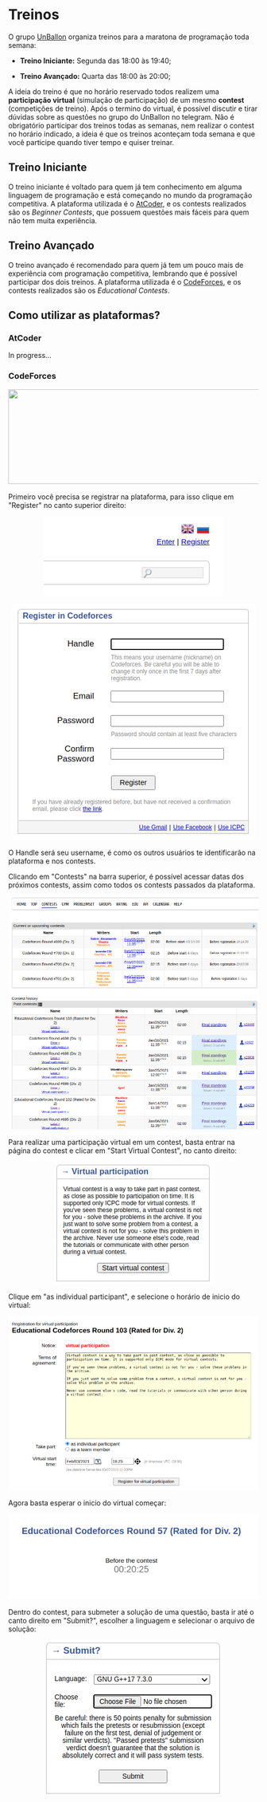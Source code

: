 # Treinos

O grupo [UnBallon](https://t.me/unballoon) organiza treinos para a maratona de programação toda semana:

* **Treino Iniciante:** Segunda das 18:00 às 19:40;

* **Treino Avançado:** Quarta das 18:00 às 20:00;

A ideia do treino é que no horário reservado todos realizem uma **participação virtual** (simulação de participação) de um mesmo **contest** (competições de treino). Após o termino do virtual, é possível discutir e tirar dúvidas sobre as questões no grupo do UnBallon no telegram. Não é obrigatório participar dos treinos todas as semanas, nem realizar o contest no horário indicado, a ideia é que os treinos aconteçam toda semana e que você participe quando tiver tempo e quiser treinar.

## Treino Iniciante

O treino iniciante é voltado para quem já tem conhecimento em alguma linguagem de programação e está começando no mundo da programação competitiva.
A plataforma utilizada é o [AtCoder](https://atcoder.jp/), e os contests realizados são os *Beginner Contests*, que possuem questões mais fáceis para quem não tem muita experiência.

## Treino Avançado

O treino avançado é recomendado para quem já tem um pouco mais de experiência com programação competitiva, lembrando que é possível participar dos dois treinos.
A plataforma utilizada é o [CodeForces](https://codeforces.com/), e os contests realizados são os *Educational Contests*.

## Como utilizar as plataformas?

### AtCoder

In progress...

### CodeForces
<p align="center">
  <img width="1200" height="190" src="https://researchweb.iiit.ac.in/~soumyasis.gun/codeforces.png">
</p>

Primeiro você precisa se registrar na plataforma, para isso clique em "Register" no canto superior direito:

<p align="center">
  <img src=img/register1.png>
</p>

<p align="center">
  <img src=img/register2.png>
</p>

O Handle será seu username, é como os outros usuários te identificarão na plataforma e nos contests.

Clicando em "Contests" na barra superior, é possível acessar datas dos próximos contests, assim como todos os contests passados da plataforma.

<p align="center">
  <img src=img/contests.png>
</p>

Para realizar uma participação virtual em um contest, basta entrar na página do contest e clicar em "Start Virtual Contest", no canto direito:

<p align="center">
  <img src=img/virtual1.png>
</p>

Clique em "as individual participant", e selecione o horário de inicio do virtual:

<p align="center">
  <img src=img/virtual2.png>
</p>

Agora basta esperar o inicio do virtual começar:

<p align="center">
  <img src=img/virtual3.png>
</p>

Dentro do contest, para submeter a solução de uma questão, basta ir até o canto direito em "Submit?", escolher a linguagem e selecionar o arquivo de solução:

<p align="center">
  <img src=img/virtual4.png>
</p>



